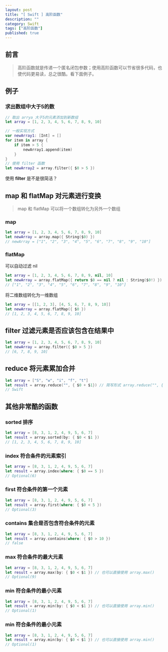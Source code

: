 ```yaml
---
layout: post
title: "[ Swift ] 高阶函数"
description: ""
category: Swift
tags: ["高阶函数"]
published: true
---
```


## 前言

> 高阶函数就是传递一个匿名闭包参数；使用高阶函数可以节省很多代码，也使代码更易读，总之很酷。看下面例子。

## 例子

### 求出数组中大于5的数

```swift
// 取出 arrya 大于5的元素添加到新数组
let array = [1, 2, 3, 4, 5, 6, 7, 8, 9, 10]

// 一般实现方式
var newArray1: [Int] = []
for item in array {
    if item > 5 {
        newArray1.append(item)
    }
}
// 使用 filter 函数
let newArray2 = array.filter({ $0 > 5 })
```

使用 **filter** 是不是很简洁？

## map 和 flatMap 对元素进行变换

> map 和 flatMap 可以将一个数组转化为另外一个数组

### map

```swift
let array = [1, 2, 3, 4, 5, 6, 7, 8, 9, 10]
let newArray = array.map({ String($0) })
// newArray = ["1", "2", "3", "4", "5", "6", "7", "8", "9", "10"]
```

### flatMap

可以自动过滤 nil

```swift
let array = [1, 2, 3, 4, 5, 6, 7, 8, 9, nil, 10]
let newArray = array.flatMap({ return $0 == nil ? nil : String($0!) })
// ["1", "2", "3", "4", "5", "6", "7", "8", "9", "10"]
```

将二维数组转化为一维数组

```swift
let array = [[1, 2, 3], [4, 5, 6, 7, 8, 9, 10]]
let newArray = array.flatMap({ $0 })
// [1, 2, 3, 4, 5, 6, 7, 8, 9, 10]
```

## filter 过滤元素是否应该包含在结果中

```swift
let array = [1, 2, 3, 4, 5, 6, 7, 8, 9, 10]
let newArray = array.filter({ $0 > 5 })
// [6, 7, 8, 9, 10]
```

## reduce 将元素累加合并

```swift
let array = ["S", "w", "i", "f", "t"]
let result = array.reduce("", { $0 + $1}) // 简写形式 array.reduce("", { + })
// Swift
```

## 其他非常酷的函数

### sorted 排序

```swift
let array = [8, 3, 1, 2, 4, 9, 5, 6, 7]
let result = array.sorted(by: { $0 < $1 })
// [1, 2, 3, 4, 5, 6, 7, 8, 9, 10]
```

### index 符合条件的元素索引

```swift
let array = [8, 3, 1, 2, 4, 9, 5, 6, 7]
let result = array.index(where: { $0 == 5 })
// Optional(6)
```

### first 符合条件的第一个元素

```swift
let array = [8, 3, 1, 2, 4, 9, 5, 6, 7]
let result = array.first(where: { $0 < 5 })
// Optional(3)
```

### contains 集合是否包含符合条件的元素

```swift
let array = [8, 3, 1, 2, 4, 9, 5, 6, 7]
let result = array.contains(where: { $0 > 10 })
// false
```

### max 符合条件的最大元素

```swift
let array = [8, 3, 1, 2, 4, 9, 5, 6, 7]
let result = array.max(by: { $0 < $1 }) // 也可以直接使用 array.max()
// Optional(9)
```

### min 符合条件的最小元素

```swift
let array = [8, 3, 1, 2, 4, 9, 5, 6, 7]
let result = array.min(by: { $0 < $1 }) // 也可以直接使用 array.min()
// Optional(1)
```

### min 符合条件的最小元素

```swift
let array = [8, 3, 1, 2, 4, 9, 5, 6, 7]
let result = array.min(by: { $0 < $1 }) // 也可以直接使用 array.min()
// Optional(1)
```